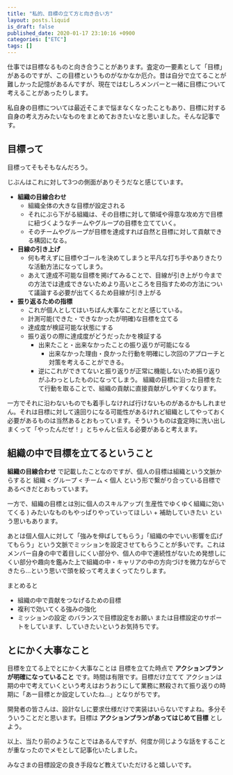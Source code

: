 ```yaml
---
title: "私的、目標の立て方と向き合い方"
layout: posts.liquid
is_draft: false
published_date: 2020-01-17 23:10:16 +0900
categories: ["ETC"]
tags: []
---
```


仕事では目標なるものと向き合うことがあります。査定の一要素として「目標」があるのですが、この目標というものがなかなか厄介。昔は自分で立てることが難しかった記憶があるんですが、現在ではむしろメンバーと一緒に目標について考えることがあったりします。

私自身の目標については最近そこまで悩まなくなったこともあり、目標に対する自身の考え方みたいなものをまとめておきたいなと思いました。そんな記事です。

## 目標って
目標ってそもそもなんだろう。

じぶんはこれに対して3つの側面がありそうだなと感じています。

- **組織の目線合わせ** 
  - 組織全体の大きな目標が設定される
  - それにぶら下がる組織は、その目標に対して領域や得意な攻め方で目標に紐づくようなチームやグループの目標を立てていく。
  - そのチームやグループが目標を達成すれば自然と目標に対して貢献できる構図になる。
- **目線の引き上げ** 
  - 何も考えずに目標やゴールを決めてしまうと平凡な打ち手やありきたりな活動方法になってしまう。
  - あえて達成不可能な目標を掲げてみることで、目線が引き上がり今までの方法では達成できないためより高いところを目指すための方法について議論する必要が出てくるため目線が引き上がる 
- **振り返るための指標** 
  - これが個人としてはいちばん大事なことだと感じている。
  - 計測可能(できた・できなかったが明確)な目標を立てる
  - 達成度が検証可能な状態にする
  - 振り返りの際に達成度がどうだったかを検証する
    - 出来たこと・出来なかったことの振り返りが可能になる 
      - 出来なかった理由・良かった行動を明確にし次回のアプローチと対策を考えることができる。
    - 逆にこれができてないと振り返りが正常に機能しないため振り返りがふわっとしたものになってしまう。
組織の目標に沿った目標をたて行動を取ることで、組織の貢献に直接貢献がしやすくなります。

一方でそれに沿わないものでも着手しなければ行けないものがあるかもしれません。それは目標に対して遠回りになる可能性があるけれど組織としてやっておく必要があるものは当然あるとおもっています。そういうものは査定時に洗い出しまくって「やったんだぜ！」とちゃんと伝える必要があると考えます。

## 組織の中で目標を立てるということ
 **組織の目線合わせ** で記載したことなのですが、個人の目標は組織という文脈からすると 組織 \< グループ \< チーム \< 個人 という形で繋がり合っている目標であるべきだとおもっています。

一方で、組織の目標とは別に個人のスキルアップ( 生産性でゆくゆく組織に効いてくる ) みたいなものもやっぱりやっていってほしい + 補助していきたい という思いもあります。

あとは個人個人に対して「強みを伸ばしてもらう」「組織の中でいい影響を広げてもらう」という文脈でミッションを設定させてもらうことが多いです。これはメンバー自身の中で着目しにくい部分や、個人の中で連続性がないため発想しにくい部分や趣向を鑑みた上で組織の中・キャリアの中の方向づけを微力ながらできたら…という思いで頭を絞って考えまくってたりします。

まとめると

- 組織の中で貢献をつなげるための目標
- 複利で効いてくる強みの強化
- ミッションの設定
のバランスで目標設定をお願い または目標設定のサポートをしています、していきたいというお気持ちです。

## とにかく大事なこと
目標を立てる上でとにかく大事なことは 目標を立てた時点で **アクションプランが明確になっていること** です。時間は有限です。目標だけ立てて アクションは期の中で考えていくという考えはおうおうにして業務に黙殺されて振り返りの時期に「あー目標とか設定していたね...」となりがちです。

開発者の皆さんは、設計なしに要求仕様だけで実装はいらないですよね。多分そういうことだと思います。目標は **アクションプランがあってはじめて目標** としよう。

以上、当たり前のようなことではあるんですが、何度か同じような話をすることが重なったのでメモとして記事化いたしました。

みなさまの目標設定の良き手段など教えていただけると嬉しいです。


